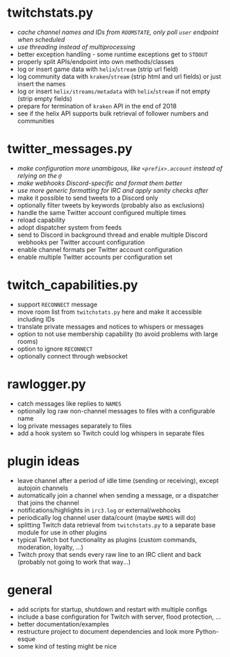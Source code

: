 # twitchstats.py
- *cache channel names and IDs from `ROOMSTATE`, only poll `user` endpoint when scheduled*
- *use threading instead of multiprocessing*
- better exception handling - some runtime exceptions get to `STDOUT`
- properly split APIs/endpoint into own methods/classes
- log or insert game data with `helix`/`stream` (strip url field)
- log community data with `kraken`/`stream` (strip html and url fields) or just insert the names
- log or insert `helix/streams/metadata` with `helix`/`stream` if not empty (strip empty fields)
- prepare for termination of `kraken` API in the end of 2018
- see if the helix API supports bulk retrieval of follower numbers and communities

# twitter_messages.py
- *make configuration more unambigous, like `<prefix>.account` instead of relying on the `@`*
- *make webhooks Discord-specific and format them better*
- *use more generic formatting for IRC and apply sanity checks after*
- make it possible to send tweets to a Discord only
- optionally filter tweets by keywords (probably also as exclusions)
- handle the same Twitter account configured multiple times
- reload capability
- adopt dispatcher system from feeds
- send to Discord in background thread and enable multiple Discord webhooks per Twitter account configuration
- enable channel formats per Twitter account configuration
- enable multiple Twitter accounts per configuration set

# twitch_capabilities.py
- support `RECONNECT` message
- move room list from `twitchstats.py` here and make it accessible including IDs
- translate private messages and notices to whispers or messages  <!-- hint: connection=IrcConnection -->
- option to not use membership capability (to avoid problems with large rooms)
- option to ignore `RECONNECT`
- optionally connect through websocket <!-- hint: connection=IrcConnection -->

# rawlogger.py
- catch messages like replies to `NAMES`
- optionally log raw non-channel messages to files with a configurable name
- log private messages separately to files
- add a hook system so Twitch could log whispers in separate files

# plugin ideas
- leave channel after a period of idle time (sending or receiving), except autojoin channels
- automatically join a channel when sending a message, or a dispatcher that joins the channel
- notifications/highlights in `irc3.log` or external/webhooks
- periodically log channel user data/count (maybe `NAMES` will do)
- splitting Twitch data retrieval from `twitchstats.py` to a separate base module for use in other plugins
- typical Twitch bot functionality as plugins (custom commands, moderation, loyalty, ...)
- Twitch proxy that sends every raw line to an IRC client and back (probably not going to work that way...)

# general
- add scripts for startup, shutdown and restart with multiple configs
- include a base configuration for Twitch with server, flood protection, ...
- better documentation/examples
- restructure project to document dependencies and look more Python-esque
- some kind of testing might be nice
